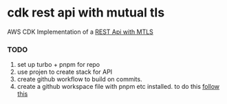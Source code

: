 # cdk rest api with mutual tls
AWS CDK Implementation of a [REST Api with MTLS](https://docs.aws.amazon.com/apigateway/latest/developerguide/rest-api-mutual-tls.html)

### TODO
1) set up turbo + pnpm for repo
2) use projen to create stack for API
3) create github workflow to build on commits.
4) create a github workspace file with pnpm etc installed.  to do this [follow this](https://docs.github.com/en/codespaces/setting-up-your-project-for-codespaces/adding-a-dev-container-configuration/introduction-to-dev-containers#using-a-predefined-dev-container-configuration)
